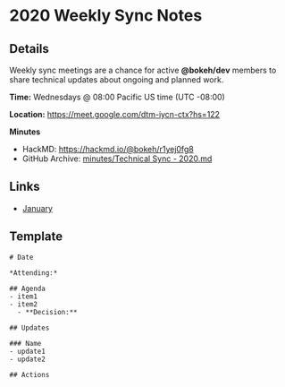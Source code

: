 # 2020 Weekly Sync Notes

## Details

Weekly sync meetings are a chance for active **@bokeh/dev** members to share technical updates about ongoing and planned work.

**Time:** Wednesdays @ 08:00 Pacific US time (UTC -08:00)

**Location:** https://meet.google.com/dtm-iycn-ctx?hs=122

**Minutes**
- HackMD: https://hackmd.io/@bokeh/r1yej0fg8
- GitHub Archive: [minutes/Technical Sync - 2020.md](https://github.com/bokeh/pm/blob/master/minutes/Weekly%20Sync%20-%202020.md)

## Links

- [January](https://hackmd.io/@bokeh/SkmCmJQeI)

## Template
```
# Date

*Attending:*

## Agenda
- item1
- item2
  - **Decision:**
  
## Updates

### Name
- update1
- update2

## Actions
```
